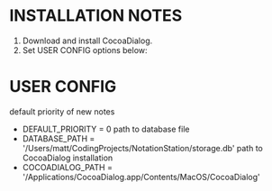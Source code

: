 INSTALLATION NOTES
===
1. Download and install CocoaDialog.
2. Set USER CONFIG options below:

USER CONFIG
===
default priority of new notes
- DEFAULT_PRIORITY = 0
path to database file
- DATABASE_PATH = '/Users/matt/CodingProjects/NotationStation/storage.db'
path to CocoaDialog installation
- COCOADIALOG_PATH = '/Applications/CocoaDialog.app/Contents/MacOS/CocoaDialog'
